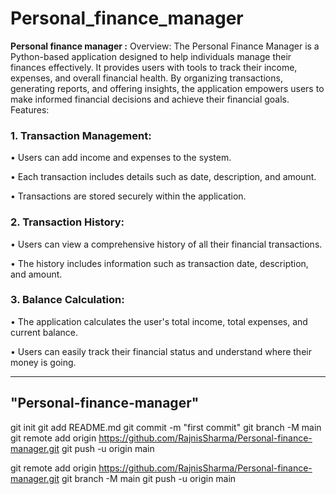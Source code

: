 # Personal_finance_manager

<b> Personal finance manager :</b> Overview: The Personal Finance Manager is a Python-based application designed to help individuals manage their finances effectively. It provides users with tools to track their income, expenses, and overall financial health. By organizing transactions, generating reports, and offering insights, the application empowers users to make informed financial decisions and achieve their financial goals.
Features:
### 1.	Transaction Management:
<p>•	Users can add income and expenses to the system.</p>
<p>•	Each transaction includes details such as date, description, and amount.</p>
<p>•	Transactions are stored securely within the application.</p>

### 2.	Transaction History:
<p>•	Users can view a comprehensive history of all their financial transactions.</p>
<p>•	The history includes information such as transaction date, description, and amount.</p>

### 3.	Balance Calculation:
<p>•	The application calculates the user's total income, total expenses, and current balance.</p>
<p>•	Users can easily track their financial status and understand where their money is going.</p>


<hr>

## "Personal-finance-manager"
git init
git add README.md
git commit -m "first commit"
git branch -M main
git remote add origin https://github.com/RajnisSharma/Personal-finance-manager.git
git push -u origin main

git remote add origin https://github.com/RajnisSharma/Personal-finance-manager.git
git branch -M main
git push -u origin main
